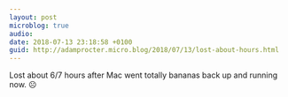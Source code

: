 ```yaml
---
layout: post
microblog: true
audio: 
date: 2018-07-13 23:18:58 +0100
guid: http://adamprocter.micro.blog/2018/07/13/lost-about-hours.html
---
```

Lost about 6/7 hours after Mac went totally bananas back up and running now. ☹️

